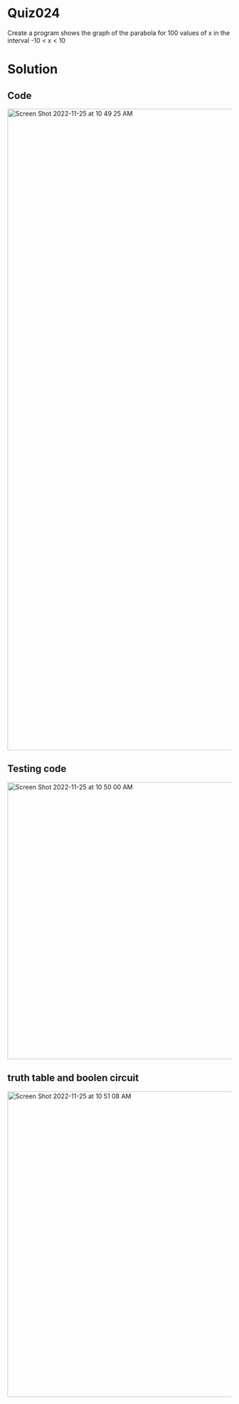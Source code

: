 # Quiz024

Create a program shows the graph of the parabola for 100 values of x in the interval -10 < x < 10   

# Solution
## Code
<img width="1440" alt="Screen Shot 2022-11-25 at 10 49 25 AM" src="https://user-images.githubusercontent.com/116609563/203884305-6483033f-de83-45dc-9942-e872911bb043.png">

## Testing code 
<img width="622" alt="Screen Shot 2022-11-25 at 10 50 00 AM" src="https://user-images.githubusercontent.com/116609563/203884346-f803d9d0-57e5-4093-93ef-3a7021b9abd0.png">

## truth table and boolen circuit
<img width="686" alt="Screen Shot 2022-11-25 at 10 51 08 AM" src="https://user-images.githubusercontent.com/116609563/203884460-0eb36903-e144-46ff-9554-e0847ac34a51.png">
